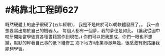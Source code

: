 # #純靠北工程師627



既然硬體上的底子很硬了(五年經驗)，
我是不是終於可以朝軟體發展了。。
我一直想要寫出屬於自己的機器人。
每個人都有一個夢，我的夢便是如此。
(讓我從國中咬牙開始當學徒買各種書籍實作到現在。)
你們可以把我想成，你們一眼也不想撇，默默的幹著自己事的低下維修工
鄉下地方it產業渺渺無幾，很感激有網路讓我能夠學習。
